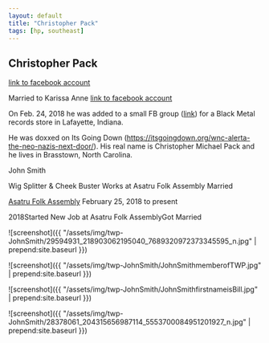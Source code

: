 ```yaml
---
layout: default
title: "Christopher Pack"
tags: [hp, southeast]
---
```



## Christopher Pack

[link to facebook account](https://www.facebook.com/100022260432288)

Married to Karissa Anne [link to facebook account](https://www.facebook.com/677464552)

On Feb. 24, 2018 he was added to a small FB group ([link](https://www.facebook.com/groups/689727048059405)) for a Black Metal records store in Lafayette, Indiana.

He was doxxed on Its Going Down (https://itsgoingdown.org/wnc-alerta-the-neo-nazis-next-door/). His real name is Christopher Michael Pack and he lives in Brasstown, North Carolina.

 John Smith


 Wig Splitter & Cheek Buster Works at Asatru Folk Assembly Married

[Asatru Folk Assembly](https://www.facebook.com/pages/Asatru-Folk-Assembly/102607919793006) February 25, 2018 to present


2018Started New Job at Asatru Folk AssemblyGot Married




![screenshot]({{ "/assets/img/twp-JohnSmith/29594931_218903062195040_7689320972373345595_n.jpg" | prepend:site.baseurl }})


![screenshot]({{ "/assets/img/twp-JohnSmith/JohnSmithmemberofTWP.jpg" | prepend:site.baseurl }})


![screenshot]({{ "/assets/img/twp-JohnSmith/JohnSmithfirstnameisBill.jpg" | prepend:site.baseurl }})


![screenshot]({{ "/assets/img/twp-JohnSmith/28378061_204315656987114_5553700084951201927_n.jpg" | prepend:site.baseurl }})

